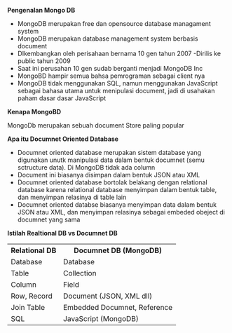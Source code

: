 **Pengenalan Mongo DB**

- MongoDB merupakan free dan opensource database managament system
- MongoDB merupakan database management system berbasis document
- DIkembangkan oleh perisahaan bernama 10 gen tahun 2007
  -Dirilis ke public tahun 2009
- Saat ini perusahan 10 gen sudab berganti menjadi MongoDB Inc
- MongoBD hampir semua bahsa pemrograman sebagai client nya
- MongoDB tidak menggunakan SQL, namun menggunakan JavaScript sebagai bahasa utama untuk menipulasi document, jadi di usahakan paham dasar dasar JavaScript

**Kenapa MongoBD**

MongoDb merupakan sebuah document Store paling popular

**Apa itu Documnet Oriented Database**

- Documnet oriented database merupakan sistem database yang digunakan unutk manipulasi data dalam bentuk documnet (semu sctructure data). Di MongoDB tidak ada column
- Document ini biasanya disimpan dalam bentuk JSON atau XML
- Documnet oriented database bortolak belakang dengan relational database karena relational database menyimpan dalam bentuk table, dan menyimpan relasinya di table lain
- Documnet oriented databse biasanya menyimpan data dalam bentuk JSON atau XML, dan menyimpan relasinya sebagai embeded obeject di documnet yang sama

**Istilah Realtional DB vs Documnet DB**

<table>
  <tr>
    <th>Relational DB</th>
    <th>Documnet DB (MongoDB)</th>
  </tr>
  <tr>
    <td>Database</td>
    <td>Database</td>
  </tr>
  <tr>
    <td>Table</td>
    <td>Collection</td>
  </tr>
  <tr>
    <td>Column</td>
    <td>Field</td>
  </tr>
  <tr>
    <td>Row, Record</td>
    <td>Document (JSON, XML dll)</td>
  </tr>
  <tr>
    <td>Join Table</td>
    <td>Embedded Documnet, Reference</td>
  </tr>
  <tr>
    <td>SQL</td>
    <td>JavaScript (MongoDB)</td>
  </tr>
</table>
